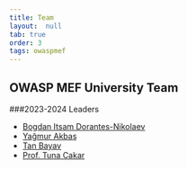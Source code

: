 ```yaml
---
title: Team
layout:  null
tab: true
order: 3
tags: owaspmef
---
```


## OWASP MEF University Team

###2023-2024 Leaders
* [Bogdan Itsam Dorantes-Nikolaev](mailto:bogdan.itsam@owasp.org)
* [Yağmur Akbaş ](mailto:yagmur.akbas@owasp.org)
* [Tan Bayav](mailto:tan.bayav@owasp.org)
* [Prof. Tuna Cakar](mailto:tuna.cakar@owasp.org)
